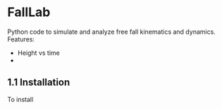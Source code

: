 # FallLab
Python code to simulate and analyze free fall kinematics and dynamics.
Features:
- Height vs time
- 
## 1.1 Installation
To install
